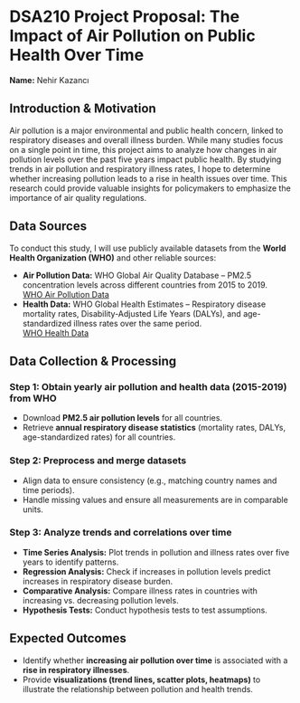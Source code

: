 # DSA210 Project Proposal: The Impact of Air Pollution on Public Health Over Time

**Name:** Nehir Kazancı  

## Introduction & Motivation  
Air pollution is a major environmental and public health concern, linked to respiratory diseases and overall illness burden. While many studies focus on a single point in time, this project aims to analyze how changes in air pollution levels over the past five years impact public health. By studying trends in air pollution and respiratory illness rates, I hope to determine whether increasing pollution leads to a rise in health issues over time. This research could provide valuable insights for policymakers to emphasize the importance of air quality regulations.  

## Data Sources  
To conduct this study, I will use publicly available datasets from the **World Health Organization (WHO)** and other reliable sources:  

- **Air Pollution Data:** WHO Global Air Quality Database – PM2.5 concentration levels across different countries from 2015 to 2019.  
  [WHO Air Pollution Data](https://www.who.int/data/gho/data/themes/air-pollution/ambient-air-pollution)  
- **Health Data:** WHO Global Health Estimates – Respiratory disease mortality rates, Disability-Adjusted Life Years (DALYs), and age-standardized illness rates over the same period.  
  [WHO Health Data](https://www.who.int/data/gho/data/themes/air-pollution/total-burden-of-disease-from-household-and-ambient-air-pollution)  

## Data Collection & Processing  

### **Step 1: Obtain yearly air pollution and health data (2015-2019) from WHO**  
- Download **PM2.5 air pollution levels** for all countries.  
- Retrieve **annual respiratory disease statistics** (mortality rates, DALYs, age-standardized rates) for all countries.  

### **Step 2: Preprocess and merge datasets**  
- Align data to ensure consistency (e.g., matching country names and time periods).  
- Handle missing values and ensure all measurements are in comparable units.  

### **Step 3: Analyze trends and correlations over time**  
- **Time Series Analysis:** Plot trends in pollution and illness rates over five years to identify patterns.  
- **Regression Analysis:** Check if increases in pollution levels predict increases in respiratory disease burden.   
- **Comparative Analysis:** Compare illness rates in countries with increasing vs. decreasing pollution levels.
- **Hypothesis Tests:** Conduct hypothesis tests to test assumptions.

## Expected Outcomes  
- Identify whether **increasing air pollution over time** is associated with a **rise in respiratory illnesses**.    
- Provide **visualizations (trend lines, scatter plots, heatmaps)** to illustrate the relationship between pollution and health trends.  

